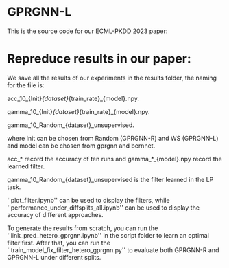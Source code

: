 # GPRGNN-L

This is the source code for our ECML-PKDD 2023 paper:

# Repreduce results in our paper:
We save all the results of our experiments in the results folder, the naming for the file is:

acc_10_{Init}_{dataset}_{train_rate}_{model}.npy.

gamma_10_{Init}_{dataset}_{train_rate}_{model}.npy.

gamma_10_Random_{dataset}_unsupervised.

where Init can be chosen from Random (GPRGNN-R) and WS (GPRGNN-L) and model can be chosen from gprgnn and bernnet.

acc_* record the accuracy of ten runs and gamma_*_{model}.npy record the learned filter.

gamma_10_Random_{dataset}_unsupervised is the filter learned in the LP task.

''plot_filter.ipynb'' can be used to display the filters, while ''performance_under_diffsplits_all.ipynb'' can be used to display the accuracy of different approaches.

To generate the results from scratch, you can run the ''link_pred_hetero_gprgnn.ipynb'' in the script folder to learn an optimal filter first. After that, you can run the ''train_model_fix_filter_hetero_gprgnn.py'' to evaluate both GPRGNN-R and GPRGNN-L under different splits.

